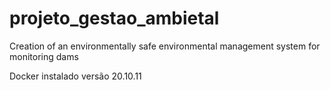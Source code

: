 # projeto_gestao_ambietal
Creation of an environmentally safe environmental management system for monitoring dams

Docker instalado
versão 20.10.11

